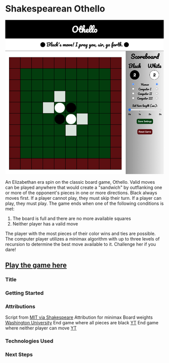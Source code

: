 # Shakespearean Othello 

![Game screenshot](https://github.com/callumnelson/othello/blob/main/assets/images/screenshot.png)

An Elizabethan era spin on the classic board game, Othello. Valid moves can be played anywhere that would create a "sandwich" by outflanking one or more of the opponent's pieces in one or more directions. Black always moves first. If a player cannot play, they must skip their turn. If a player can play, they must play. The game ends when one of the following conditions is met:
1. The board is full and there are no more available squares
2. Neither player has a valid move

The player with the most pieces of their color wins and ties are possible. The computer player utilizes a minimax algorithm with up to three levels of recursion to determine the best move available to it. Challenge her if you dare!

## [Play the game here](https://shakespearean-othello.netlify.app/)

### Title

### Getting Started

### Attributions
Script from [MIT via Shakespeare](http://shakespeare.mit.edu/othello/full.html)
Attribution for minimax 
Board weights [Washington University](https://courses.cs.washington.edu/courses/cse573/04au/Project/mini1/O-Thell-Us/Othellus.pdf)
End game where all pieces are black [YT](https://www.youtube.com/watch?v=6ehiWOSp_wk&ab_channel=SAWADYYY) 
End game where neither player can move [YT](https://www.youtube.com/watch?v=B2RKnhTrbTs&ab_channel=BelgianOthelloAssociation)

### Technologies Used

### Next Steps